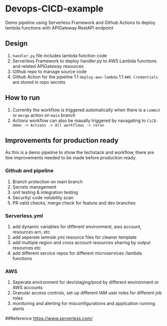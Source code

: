 # Devops-CICD-example

Demo pipeline using Serverless Framework and Github Actions to deploy lambda functions with APIGateway RestAPI endpoint

## Design 
1. ```handler.py``` file includes lambda function code
1. Serverless Framework to deploy handler.py to AWS Lambda functions and related APIGateway resources
1. Github repo to manage source code
1. Github Action for the pipeline
    1.1 ```deploy-aws-lambda```
    1.1 ```AWS Credentials``` are stored in repo secrets

## How to run

1. Currently the workflow is triggered automatically when there is a `commit` or `merge` action on ```main``` branch
2. Actions workflow can also be maually triggered by navagating to `CiCD-demo -> Actions -> All workflows -> rerun`

## Improvements for production ready

As this is a demo pipeline to show the techstack and workflow, there are few improvements needed to be made before production ready.
### Github and pipeline
1. Branch protection on main branch
2. Secrets management
3. unit testing & integration testing
4. Security/ code volubility scan 
5. PR valid checks, merge check for feature and dev branches

### Serverless.yml
1. add dynamic variables for different environment, aws account, resources arn, etc
2. add seperate iamrole.yml resource files for cleaner template
3. add multiple region and cross account resources sharing by output resources etc
4. add different service repos for different microservices /lambda functions

### AWS 
1. Seperate environment for dev/staging/prod by different environment or AWS accounts
2. Granular access controls, set up different IAM user roles for different job roles
3. monitoring and alerting for misconfigurations and application running alerts

##Reference
https://www.serverless.com/